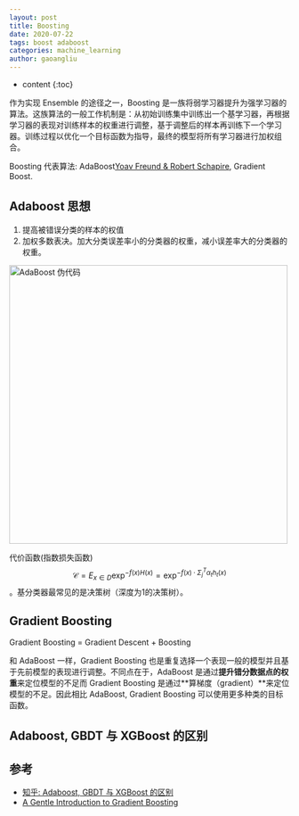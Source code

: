 ```yaml
---
layout: post
title: Boosting
date: 2020-07-22
tags: boost adaboost
categories: machine_learning
author: gaoangliu
---
```

* content
{:toc}


作为实现 Ensemble 的途径之一，Boosting 是一族将弱学习器提升为强学习器的算法。这族算法的一般工作机制是：从初始训练集中训练出一个基学习器，再根据学习器的表现对训练样本的权重进行调整，基于调整后的样本再训练下一个学习器。训练过程以优化一个目标函数为指导，最终的模型将所有学习器进行加权组合。




Boosting 代表算法: AdaBoost[Yoav Freund \& Robert Schapire](https://bit.ly/3oQi5k4), Gradient Boost.

## Adaboost 思想
1. 提高被错误分类的样本的权值
2. 加权多数表决。加大分类误差率小的分类器的权重，减小误差率大的分类器的权重。 

<img src="http://git.io/JLTYM" alt="AdaBoost 伪代码" width="500px">

代价函数(指数损失函数) $$\mathcal{C} = E_{x \in D} \exp^{-f(x) H(x)} = \exp^{-f(x)\cdot \Sigma_j^T \alpha_t h_t(x)}$$。基分类器最常见的是决策树（深度为1的决策树）。

## Gradient Boosting 
Gradient Boosting = Gradient Descent + Boosting

和 AdaBoost 一样，Gradient Boosting 也是重复选择一个表现一般的模型并且基于先前模型的表现进行调整。不同点在于，AdaBoost 是通过**提升错分数据点的权重**来定位模型的不足而 Gradient Boosting 是通过**算梯度（gradient）**来定位模型的不足。因此相比 AdaBoost, Gradient Boosting 可以使用更多种类的目标函数。



## Adaboost, GBDT 与 XGBoost 的区别





## 参考

- [知乎: Adaboost, GBDT 与 XGBoost 的区别](https://zhuanlan.zhihu.com/p/42740654)
- [A Gentle Introduction to Gradient Boosting](https://www.chengli.io/tutorials/gradient_boosting.pdf)
  